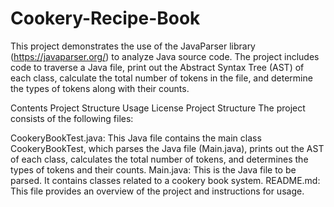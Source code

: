 # Cookery-Recipe-Book
This project demonstrates the use of the JavaParser library (https://javaparser.org/) to analyze Java source code. The project includes code to traverse a Java file, print out the Abstract Syntax Tree (AST) of each class, calculate the total number of tokens in the file, and determine the types of tokens along with their counts.

Contents
Project Structure
Usage
License
Project Structure
The project consists of the following files:

CookeryBookTest.java: This Java file contains the main class CookeryBookTest, which parses the Java file (Main.java), prints out the AST of each class, calculates the total number of tokens, and determines the types of tokens and their counts.
Main.java: This is the Java file to be parsed. It contains classes related to a cookery book system.
README.md: This file provides an overview of the project and instructions for usage.

